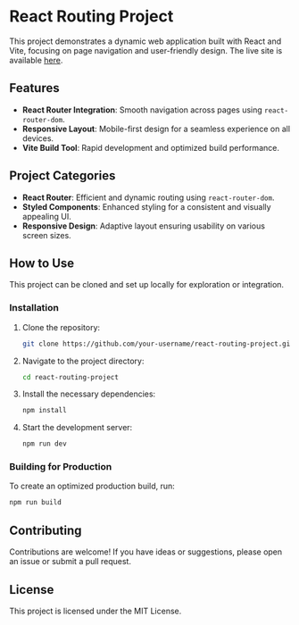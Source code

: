 
# React Routing Project

This project demonstrates a dynamic web application built with React and Vite, focusing on page navigation and user-friendly design. The live site is available [here](https://react-routing-p10.netlify.app/).

## Features

- **React Router Integration**: Smooth navigation across pages using `react-router-dom`.
- **Responsive Layout**: Mobile-first design for a seamless experience on all devices.
- **Vite Build Tool**: Rapid development and optimized build performance.

## Project Categories

- **React Router**: Efficient and dynamic routing using `react-router-dom`.
- **Styled Components**: Enhanced styling for a consistent and visually appealing UI.
- **Responsive Design**: Adaptive layout ensuring usability on various screen sizes.

## How to Use

This project can be cloned and set up locally for exploration or integration.

### Installation

1. Clone the repository:
   ```bash
   git clone https://github.com/your-username/react-routing-project.git
   ```
2. Navigate to the project directory:
   ```bash
   cd react-routing-project
   ```
3. Install the necessary dependencies:
   ```bash
   npm install
   ```
4. Start the development server:
   ```bash
   npm run dev
   ```

### Building for Production

To create an optimized production build, run:
```bash
npm run build
```

## Contributing

Contributions are welcome! If you have ideas or suggestions, please open an issue or submit a pull request.

## License

This project is licensed under the MIT License.
